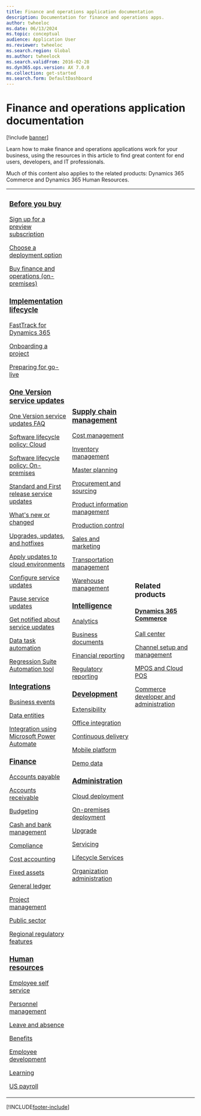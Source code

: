 ```yaml
---
title: Finance and operations application documentation
description: Documentation for finance and operations apps.
author: twheeloc
ms.date: 06/13/2024
ms.topic: conceptual
audience: Application User
ms.reviewer: twheeloc
ms.search.region: Global
ms.author: twheelock
ms.search.validFrom: 2016-02-28
ms.dyn365.ops.version: AX 7.0.0
ms.collection: get-started
ms.search.form: DefaultDashboard
---
```


# Finance and operations application documentation

[!include [banner](includes/banner.md)]

Learn how to make finance and operations applications work for your business, using the resources in this article to find great content for end users, developers, and IT professionals. 

Much of this content also applies to the related products: Dynamics 365 Commerce and Dynamics 365 Human Resources. 

<table>
<colgroup>
<col width="33%" />
<col width="33%" />
<col width="33%" />
</colgroup>
<tbody>
<tr class="odd">
<td>
<h3><a href="get-started/before-you-buy.md">Before you buy</a></h3>
<p><a href="../dev-itpro/dev-tools/sign-up-preview-subscription.md">Sign up for a preview subscription</a></p>
 <p><a href="../dev-itpro/deployment/choose-deployment-type.md">Choose a deployment option</a></p>
 <p><a href="get-started/purchase-on-premises.md">Buy finance and operations (on-premises)</a></p>

<h3><a href="imp-lifecycle/implementation-lifecycle.md">Implementation lifecycle</a></h3>
<p><a href="/dynamics365/fasttrack/">FastTrack for Dynamics 365</a></p>
<p><a href="imp-lifecycle/onboard.md">Onboarding a project</a></p>
<p><a href="imp-lifecycle/prepare-go-live.md">Preparing for go-live</a></p>

<h3><a href="../dev-itpro/lifecycle-services/oneversion-overview.md">One Version service updates</a></h3>
<p><a href="get-started/one-version.md">One Version service updates FAQ</a></p>
<p><a href="../dev-itpro/migration-upgrade/versions-update-policy.md">Software lifecycle policy: Cloud</a></p>
<p><a href="../dev-itpro/migration-upgrade/on-prem-version-update-policy.md">Software lifecycle policy: On-premises</a></p>
<p><a href="get-started/public-preview-releases.md">Standard and First release service updates</a></p>
<p><a href="get-started/whats-new-changed.md">What's new or changed</a></p>
<p><a href="../dev-itpro/migration-upgrade/upgrade-home-page.md">Upgrades, updates, and hotfixes</a></p>
<p><a href="../dev-itpro/deployment/apply-deployable-package-system.md">Apply updates to cloud environments</a></p>
<p><a href="../dev-itpro/lifecycle-services/configure-service-updates.md">Configure service updates</a></p>
<p><a href="../dev-itpro/lifecycle-services/pause-service-updates.md">Pause service updates</a></p>
<p><a href="../dev-itpro/lifecycle-services/notifications-service-updates.md">Get notified about service updates</a></p>
<p><a href="../dev-itpro/data-entities/data-task-automation.md">Data task automation</a></p>
<p><a href="../dev-itpro/lifecycle-services/using-task-guides-and-bpm-to-create-user-acceptance-tests.md">Regression Suite Automation tool</a></p>

<h3><a href="../dev-itpro/data-entities/integration-overview.md">Integrations</a></h3>
<p><a href="../dev-itpro/business-events/home-page.md">Business events</a></p>
<p><a href="../dev-itpro/data-entities/data-entities.md">Data entities</a></p>
<p><a href="../dev-itpro/data-entities/fin-ops-connector.md">Integration using Microsoft Power Automate</a></p>

<h3><a href="../../finance/index.yml">Finance</a></h3>
<p><a href="../../finance/accounts-payable/accounts-payable.md">Accounts payable</a></p>
<p><a href="../../finance/accounts-receivable/accounts-receivable.md">Accounts receivable</a></p>
<p><a href="../../finance/budgeting/budgeting-overview.md">Budgeting</a></p>
<p><a href="../../finance/cash-bank-management/cash-bank-management.md">Cash and bank management</a></p>
<p><a href="../../finance/general-ledger/audit-policy-rules.md">Compliance</a></p>
<p><a href="../../finance/cost-accounting/cost-accounting-home-page.md">Cost accounting</a></p>
<p><a href="../../finance/fixed-assets/fixed-assets.md">Fixed assets</a></p>
<p><a href="../../finance/general-ledger/general-ledger.md">General ledger</a></p>
<p><a href="/dynamics365/project-operations/prod-pma/overview-project-management-accounting">Project management</a></p>
<p><a href="../../finance/public-sector/public-sector-functionality.md">Public sector</a></p>
<p><a href="../dev-itpro/lcs-solutions/country-region.md">Regional regulatory features</a></p>

<h3><a href="hr/hr-landing-page.md">Human resources</a></h3>
<p><a href="../../human-resources/hr-employee-manager-self-service-overview.md">Employee self service</a></p>
<p><a href="../../human-resources/hr-personnel-departments-jobs-positions.md">Personnel management</a></p>
<p><a href="../../human-resources/hr-leave-and-absence-overview.md">Leave and absence</a></p>
<p><a href="../../human-resources/hr-benefits-manage-program.md">Benefits</a></p>
<p><a href="../../human-resources/hr-develop-performance-management-overview.md">Employee development</a></p>
<p><a href="../../human-resources/hr-learning-courses.md">Learning</a></p>
 <p><a href="hr/localizations/noam-usa-payroll.md">US payroll</a></p>

</td>
<td>
<h3><a href="../../supply-chain/supply-chain-management-welcome.md">Supply chain management</a></h3>
<p><a href="../../supply-chain/cost-management/costing-sheets.md">Cost management</a></p>
<p><a href="../../supply-chain/inventory/inventory-home-page.md">Inventory management</a></p>
<p><a href="../../supply-chain/master-planning/master-plans.md">Master planning</a></p>
<p><a href="../../supply-chain/procurement/procurement-sourcing-overview.md">Procurement and sourcing</a></p>
<p><a href="../../supply-chain/pim/product-information.md">Product information management</a></p>
<p><a href="../../supply-chain/production-control/production-process-overview.md">Production control</a></p>
<p><a href="../../supply-chain/sales-marketing/overview-sales-marketing.md">Sales and marketing</a></p>
<p><a href="../../supply-chain/transportation/transportation-management-overview.md">Transportation management</a></p>
<p><a href="../../supply-chain/warehousing/warehouse-configuration.md">Warehouse management</a></p>


<h3><a href="../dev-itpro/analytics/bi-reporting-home-page.md">Intelligence</a></h3>
<p><a href="../dev-itpro/analytics/analytics.md">Analytics</a></p>
 <p><a href="../dev-itpro/analytics/document-reporting-services.md">Business documents</a></p>
<p><a href="../dev-itpro/analytics/financial-reporting-intro.md">Financial reporting</a></p>
<p><a href="../dev-itpro/analytics/general-electronic-reporting.md">Regulatory reporting</a></p>



<h3><a href="../dev-itpro/dev-tools/developer-home-page.md">Development</h3>
<p><a href="../dev-itpro/extensibility/extensibility-home-page.md">Extensibility</a></p>
<p><a href="../dev-itpro/office-integration/office-integration.md">Office integration</a></p>
<p><a href="../dev-itpro/dev-tools/continuous-delivery-home-page.md">Continuous delivery</a></p>
<p><a href="../dev-itpro/mobile-apps/platform/mobile-platform-home-page.md">Mobile platform</a></p>
<p><a href="get-started/demo-data.md">Demo data</a></p>

<h3><a href="../dev-itpro/sysadmin/system-administration-home-page.md">Administration</h3>
<p><a href="../dev-itpro/deployment/cloud-deployment-overview.md">Cloud deployment</a></p>
<p><a href="../dev-itpro/deployment/on-premises-deployment-landing-page.md">On-premises deployment</a></p>
<p><a href="../dev-itpro/migration-upgrade/upgrade-home-page.md">Upgrade</a></p>
<p><a href="../dev-itpro/dev-tools/continuous-delivery-home-page.md#servicing">Servicing</a></p>
<p><a href="../dev-itpro/lifecycle-services/lcs.md">Lifecycle Services</a></p>
<p><a href="organization-administration/organization-administration-home-page.md">Organization administration</a></p>
</td>
<td>
<h3>Related products</h3>
<h4><a href="/dynamics365/commerce/">Dynamics 365 Commerce</a></h4>
<p><a href="../../commerce/call-center-functionality.md">Call center</p>
<p><a href="../../commerce/define-maintain-retail-channels.md">Channel setup and management</p>
<p><a href="../../commerce/retail-peripherals-overview.md">MPOS and Cloud POS</p>
<p><a href="../../commerce/dev-itpro/dev-retail-home-page.md">Commerce developer and administration</p>


</td>
</tr>

</tbody>
</table>


[!INCLUDE[footer-include](../../includes/footer-banner.md)]

